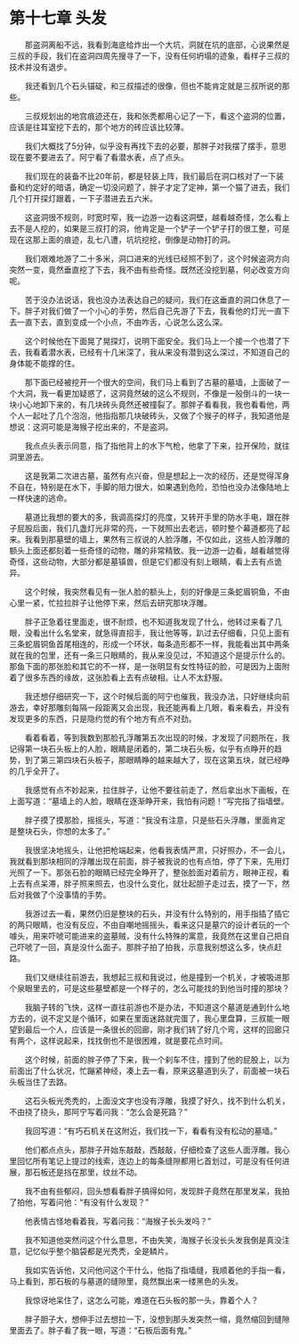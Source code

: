 # 第十七章 头发


　　那盗洞离船不远，我看到海底给炸出一个大坑，洞就在坑的底部，心说果然是三叔的手段，我们在盗洞四周先搜寻了一下，没有任何坍塌的迹象，看样子三叔的技术并没有退步。

　　我还看到几个石头锚碇，和三叔描述的很像，但也不能肯定就是三叔所说的那些。

　　三叔规划出的地宫痕迹还在，我和张秃都用心记了一下，看这个盗洞的位置，应该是往耳室挖下去的，那个地方的砖应该比较薄。

　　我们大概找了5分钟，似乎没有再找下去的必要，那胖子对我摆了摆手，意思现在要不要进去了。阿宁看了看潜水表，点了点头。

　　我们现在的装备不比20年前，都是轻装上阵，我们最后在洞口核对了一下装备和约定好的暗语，确定一切没问题了，胖子才定了定神，第一个猫了进去，我们几个打开探灯跟着，一下子潜进去五六米。

　　这盗洞很不规则，时宽时窄，我一边游一边看这洞壁，越看越奇怪，怎么看上去不是人挖的，如果是三叔打的洞，他肯定是一个铲子一个铲子打的很工整，可是现在这那上面的痕迹，乱七八遭，坑坑挖挖，倒像是动物打的洞。

　　我们艰难地游了二十多米，洞口进来的光线已经照不到了，这个时候盗洞方向突然一变，竟然垂直挖了下去，我不由有些奇怪。既然还没挖到墓，何必改变方向呢。

　　苦于没办法说话，我也没办法表达自己的疑问，我们在这垂直的洞口休息了一下。胖子对我们做了一个小心的手势，然后自己先游了下去，我看他的灯光一直下去一直下去，直到变成一个小点，不由咋舌，心说怎么这么深。

　　这个时候他在下面晃了晃探灯，说明下面安全。我们马上一个接一个也潜了下去，我看着潜水表，已经有十几米深了，我从来没有潜到这么深过，不知道自己的身体能不能撑的住。

　　那下面已经被挖开一个很大的空间，我们马上看到了古墓的墓墙，上面破了一个大洞，我一看更加疑惑了，这洞竟然破的这么不规则，不像是一般倒斗的一块一块小心地卸下来的，有几块砖头竟然还被撞裂了。那胖子看看我，我也看看他，两个人一起吐了几个泡泡，他指指那几块破砖头，又做了个猴子的样子，我知道他是想说：这洞可能是海猴子挖出来的，不是盗洞。

　　我点点头表示同意，指了指他背上的水下气枪，他拿了下来，拉开保险，就往洞里游去。

　　这是我第二次进古墓，虽然有点兴奋，但是想起上一次的经历，还是觉得浑身不自在，特别是在水下，手脚的阻力很大，如果遇到危险，恐怕也没办法像陆地上一样快速的逃命。

　　墓道比我想的要大的多，我调高探灯的亮度，又转开手里的防水手电，跟在胖子屁股后面，我们几盏灯光非常的亮，一下就照出去老远，顿时整个幕道都亮了起来。我看到那墓壁的墙上，果然有三叔说的人脸浮雕，不仅如此，这些人脸浮雕的额头上面还都刻着一些奇怪的动物，雕的非常精致。我一边游一边看，越看越觉得奇怪，这些动物，大部分都是墓镇兽，但是它们都没有刻上眼睛，看上去有点诡异。

　　这个时候，我突然看见有一张人脸的额头上，刻的好像是三条蛇眉铜鱼，不由心里一紧，忙拉拉胖子让他停下来，然后去研究那块浮雕。

　　胖子正急着往里面走，很不耐烦，也不知道我发现了什么，他转过来看了几眼，没看出什么名堂来，就急得直招手，我让他等等，趴过去仔细看，只见上面有三条蛇眉铜鱼首尾相连的，形成一个环状，每条造形都不一样，我能看出其中两条就在我的包里，还有一条三只眼睛的，我从来没见过，不知道这个是提示什么的。那鱼下面的那张脸和其它的不一样，是一张明显有女性特征的脸，可是因为上面附着了很多东西的缘故，这张脸看上去有点破相。让人不太舒服。

　　我还想仔细研究一下，这个时候后面的阿宁也催我，我没办法，只好继续向前游去，幸好那雕刻每隔一段距离又会出现，我还能再看上几眼，看来看去，并没有发现更多的东西，只是隐约觉的有个地方有点不对劲。

　　看着看着，等到我数到那脸孔浮雕第五次出现的时候，才发现了问题所在，我记得第一块石头板上的人脸，眼睛是闭着的，第二块石头板，似乎有点睁开的趋势，到了第三第四块石头板子，那眼睛睁的越来越大了，现在这第五块，就已经睁的几乎全开了。

　　我感觉有点不妙起来，拉住胖子，让他不要往前走了，然后拿出水下画板，在上面写道：“墓墙上的人脸，眼睛在逐渐睁开来，我怕有问题！”写完指了指墙壁。

　　胖子摸了摸那脸，摇摇头，写道：“我没有注意，只是些石头浮雕，里面肯定是整块石头，你想的太多了。”

　　我很坚决地摇头，让他把枪端起来，他看我表情严肃，只好照办，不一会儿，我就看到那块相同的浮雕出现在前面，胖子被我说的也有点怕，停了下来，先用灯光照了一下。那张石脸的眼睛已经完全睁开了，整张脸面对着前方，眼神正视，看上去有点呆滞，胖子照来照去，也没什么变化，就壮起胆子走过去，摸了一下，然后对我做了个没事情的手势。

　　我游过去一看，果然仍旧是整块的石头，并没有什么特别的，用手指插了插它的两只眼睛，也没有反应，不由自嘲地摇摇头，看来这只是墓穴的设计者玩的一个噱头，用来吓唬可能进来的盗墓贼，没有什么特殊的寓意，我竟然在这里自己把自己吓唬了一回，真是没什么面子。那胖子拍了拍我，示意我别想这么多，快点赶路。

　　我们又继续往前游去，我想起三叔和我说过，他是撞到一个机关，才被吸进那个泉眼里去的，可是这些墓壁都是一个样子的，怎么可能找的到他当时撞的那块？

　　我脑子转的飞快，这样一直往前游也不是办法，不知道这个墓道是通到什么地方去的，说不定又是个循环，如果在里面迷路就完蛋了，我心里盘算，三叔能一眼望到最后一个人，应该是一条很长的回廊，刚才我们转了好几个弯，这样的回廊只有两个，这样说起来，找找倒也不是很困难，就是要花点时间。

　　这个时候，前面的胖子停了下来，我一个刹车不住，撞到了他的屁股上，以为前面出了什么状况，忙蹦紧神经，凑上去一看，原来这墓道到头了，前面被一块石头板当住了去路。

　　这石头板光秃秃的，上面没文字也没有浮雕，我摸了好久，找不到什么机关，不由挠了挠头，那阿宁写着问我：“怎么会是死路？”

　　我回写道：“有巧石机关在这附近，我们找一下，看看有没有松动的墓墙。”

　　他们都点点头，那胖子开始东敲敲，西敲敲，仔细检查了这些人面浮雕。我心里回忆所有笔记上提过的线索，连边上的每条缝隙都用匕首划过，可是没有任何进展，那石板还是挡在那里，纹丝不动。

　　我不由有些郁闷，回头想看看胖子搞得如何，发现胖子竟然在那里发呆，我拍了拍他，写着问他：“有没有什么发现？”

　　他表情古怪地看着我，写着问我：“海猴子长头发吗？”

　　我不知道他突然问这个什么意思，不由失笑，海猴子长没长头发我倒是真没注意，记忆似乎整个脑袋都是光秃秃，全是鳞片。

　　我如实告诉他，又问他问这个干什么，他指了指墙缝，我顺着他的手指一看，马上看到，那石板的与墓道的缝隙里，竟然飘出来一缕黑色的头发。

　　我惊讶地呆住了，这怎么可能，难道在石头板的那一头，靠着个人？

　　胖子胆子大，想伸手过去想拉一下，没想到那头发突然一缩，竟然缩回到缝隙里面去了。胖子看了我一眼，写道：“石板后面有鬼。”

